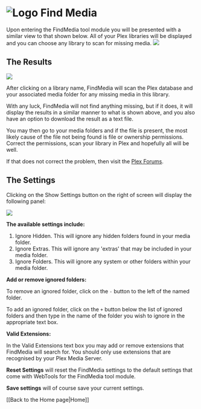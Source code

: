 # ![Logo](https://github.com/ukdtom/WebTools.bundle/blob/master/Wiki/WebTools/Logos/WebTools-48x48.png) Find Media

Upon entering the FindMedia tool module you will be presented with a similar view to that shown below. All of your Plex libraries will be displayed and you can choose any library to scan for missing media.
![](https://github.com/ukdtom/WebTools.bundle/blob/master/Wiki/WebTools/FindMedia/FM-image01.png)

## The Results

![](https://github.com/ukdtom/WebTools.bundle/blob/master/Wiki/WebTools/FindMedia/FM-image03.png)

After clicking on a library name, FindMedia will scan the Plex database and your associated media folder for any missing media in this library.

With any luck, FindMedia will not find anything missing, but if it does, it will display the results in a similar manner to what is shown above, and you also have an option to download the result as a text file.

You may then go to your media folders and if the file is present, the most likely cause of the file not being found is file or ownership permissions. Correct the permissions, scan your library in Plex and hopefully all will be well.

If that does not correct the problem, then visit the [Plex Forums](https://forums.plex.tv/).

## The Settings 

Clicking on the Show Settings button on the right of screen will display the following panel:

![](https://github.com/ukdtom/WebTools.bundle/blob/master/Wiki/WebTools/FindMedia/FM-image02.png)

**The available settings include:**

1. Ignore Hidden. This will ignore any hidden folders found in your media folder.
2. Ignore Extras. This will ignore any 'extras' that may be included in your media folder.
3. Ignore Folders. This will ignore any system or other folders within your media folder.

**Add or remove ignored folders:**

To remove an ignored folder, click on the `-` button to the left of the named folder.

To add an ignored folder, click on the `+` button below the list of ignored folders and then type in the name of the folder you wish to ignore in the appropriate text box.

**Valid Extensions:**

In the Valid Extensions text box you may add or remove extensions that FindMedia will search for. You should only use extensions that are recognised by your Plex Media Server.

**Reset Settings** will reset the FindMedia settings to the default settings that come with WebTools for the FindMedia tool module.

**Save settings** will of course save your current settings.


[[Back to the Home page|Home]]